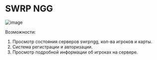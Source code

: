 # SWRP NGG
![image](https://user-images.githubusercontent.com/85961114/148447075-d371ed0e-987a-4675-bb10-72ab4bec09ca.png)

Возможности:
1) Просмотр состояния серверов swrpngg, кол-ва игроков и карты.
2) Система регистрации и авторизации.
3) Просмотр подробной информации об игроках на сервере.
